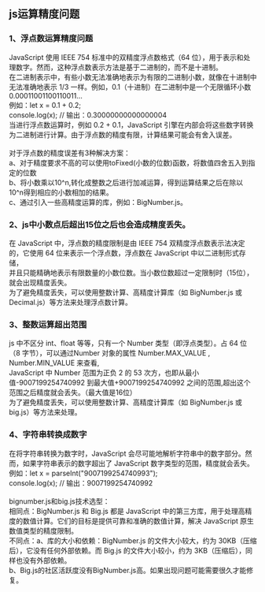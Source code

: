 ## js运算精度问题
### 1、浮点数运算精度问题
JavaScript 使用 IEEE 754 标准中的双精度浮点数格式（64 位），用于表示和处理数字。然而，这种浮点数表示方法是基于二进制的，而不是十进制。<br/>
在二进制表示中，有些小数无法准确地表示为有限的二进制小数，就像在十进制中无法准确地表示 1/3 一样。例如，0.1（十进制）在二进制中是一个无限循环小数 0.00011001100110011...<br/>
例如：let x = 0.1 + 0.2;<br/>
      console.log(x); // 输出：0.30000000000000004  <br/>
当进行浮点数运算时，例如 0.2 + 0.1，JavaScript 引擎在内部会将这些数字转换为二进制进行计算。由于浮点数的精度有限，计算结果可能会有舍入误差。<br/>   
对于浮点数的精度误差有3种解决方案：<br/>
a、对于精度要求不高的可以使用toFixed(小数的位数)函数，将数值四舍五入到指定的位数<br/>
b、将小数乘以10^n,转化成整数之后进行加减运算，得到运算结果之后在除以10^n得到相应的小数相加的结果。<br/>
c、通过引入一些高精度运算的库，例如：BigNumber.js。
### 2、js中小数点后超出15位之后也会造成精度丢失。
在 JavaScript 中，浮点数的精度限制是由 IEEE 754 双精度浮点数表示法决定的，它使用 64 位来表示一个浮点数，浮点数在 JavaScript 中以二进制形式存储，<br/>
并且只能精确地表示有限数量的小数位数。当小数位数超过一定限制时（15位），就会出现精度丢失。<br/>
为了避免精度丢失，可以使用整数计算、高精度计算库（如 BigNumber.js 或 Decimal.js）等方法来处理浮点数计算。
### 3、整数运算超出范围
js 中不区分 int、float 等等，只有一个 Number 类型（即浮点类型）。占 64 位（8 字节），可以通过Number 对象的属性 Number.MAX_VALUE , Number.MIN_VALUE 来查看,<br/>
JavaScript 中 Number 范围为正负 2 的 53 次方，也即从最小值-9007199254740992 到最大值+9007199254740992 之间的范围,超出这个范围之后精度就会丢失。（最大值是16位）<br/>
为了避免精度丢失，可以使用整数计算、高精度计算库（如 BigNumber.js 或big.js）等方法来处理。
### 4、字符串转换成数字
在将字符串转换为数字时，JavaScript 会尽可能地解析字符串中的数字部分。然而，如果字符串表示的数字超出了 JavaScript 数字类型的范围，精度就会丢失。<br/>
例如：let x = parseInt("9007199254740993");  <br/>
      console.log(x); // 输出：9007199254740992<br/>     
bignumber.js和big.js技术选型：<br/>
相同点：BigNumber.js 和 Big.js 都是 JavaScript 中的第三方库，用于处理高精度的数值计算。它们的目标是提供可靠和准确的数值计算，解决 JavaScript 原生数值类型的精度限制。<br/>
不同点：a、库的大小和依赖：BigNumber.js 的文件大小较大，约为 30KB（压缩后），它没有任何外部依赖。而 Big.js 的文件大小较小，约为 3KB（压缩后），同     样也没有外部依赖。<br/>
       b、Big.js的社区活跃度没有BigNumber.js高。如果出现问题可能需要很久才能修复。<br/>